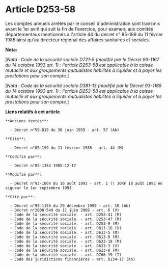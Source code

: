 # Article D253-58

Les comptes annuels arrêtés par le conseil d'administration sont transmis avant le 1er avril qui suit la fin de l'exercice,
pour examen, aux comités départementaux mentionnés à l'article 44 du décret n° 85-199 du 11 février 1985 ainsi qu'au
directeur régional des affaires sanitaires et sociales.

**Nota:**

[*Nota : Code de la sécurité sociale D721-5 (modifié par le Décret 93-1167 du 14 octobre 1993 art. 1) : l'article D253-58 est
applicable à la caisse mutuelle et aux groupements mutualistes habilités à liquider et à payer les prestations pour son
compte.*] 

[*Nota : Code de la sécurité sociale D381-13 (modifié par le Décret 93-1165 du 14 octobre 1993 art. 1) : l'article D253-58
est applicable à la caisse mutuelle et aux groupements mutualistes habilités à liquider et à payer les prestations pour son
compte.*]

**Liens relatifs à cet article**

	**Anciens textes**:

	  - Décret n°59-819 du 30 juin 1959 - art. 57 (Ab)

	**Cite**:

	  - Décret n°85-199 du 11 février 1985 - art. 44 (M)

	**Codifié par**:

	  - Décret n°85-1354 1985-12-17

	**Modifié par**:

	  - Décret n°93-1004 du 10 août 1993 - art. 1 () JORF 18 août 1993 en vigueur le 1er septembre 1993

	**Cité par**:

	  - Décret n°99-1155 du 29 décembre 1999 - art. 10 (Ab)
	  - Décret n°2008-549 du 11 juin 2008 - art. 6 (V)
	  - Code de la sécurité sociale. - art. D253-41 (M)
	  - Code de la sécurité sociale. - art. D253-47 (M)
	  - Code de la sécurité sociale. - art. D253-9 (M)
	  - Code de la sécurité sociale. - art. D611-16 (V)
	  - Code de la sécurité sociale. - art. D613-5 (M)
	  - Code de la sécurité sociale. - art. D613-8 (M)
	  - Code de la sécurité sociale. - art. D623-18 (M)
	  - Code de la sécurité sociale. - art. D623-3 (V)
	  - Code de la sécurité sociale. - art. D623-8 (M)
	  - Code de la sécurité sociale. - art. D766-19 (T)
	  - Code des juridictions financières - art. D134-17 (Ab)
